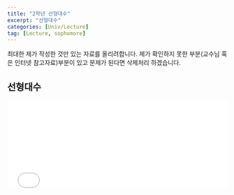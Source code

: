 ```yaml
---
title: "2학년 선형대수"
excerpt: "선형대수"
categories: [Univ/Lecture]
tag: [Lecture, sophomore]
---
```

최대한 제가 작성한 것만 있는 자료를 올리려합니다.
제가 확인하지 못한 부분(교수님 혹은 인터넷 참고자료)부분이 있고 문제가 된다면 삭제처리 하겠습니다.

선형대수
---
<embed src = '{{ "assets/pdfs/Univ_Lecture/Linear_Algebra.pdf" | relative_url }}' type="application/pdf" width="100%" height="200px" />